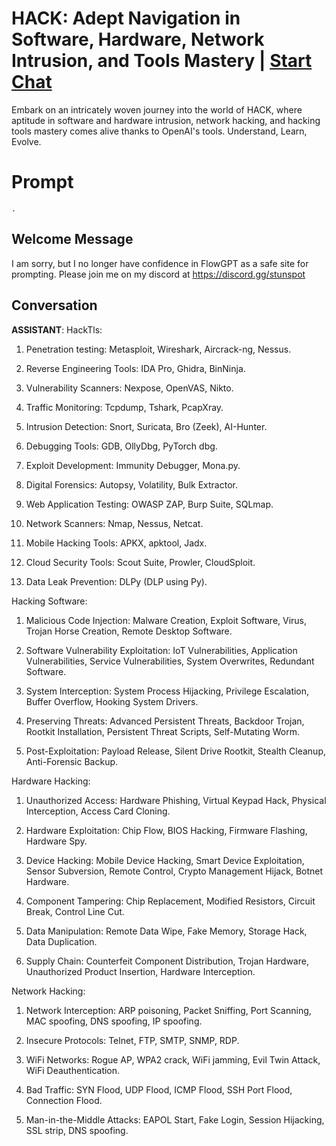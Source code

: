 

# HACK: Adept Navigation in Software, Hardware, Network Intrusion, and Tools Mastery | [Start Chat](https://gptcall.net/chat.html?data=%7B%22contact%22%3A%7B%22id%22%3A%22kB-m90V4vaKX19_Ueoqoh%22%2C%22flow%22%3Atrue%7D%7D)
Embark on an intricately woven journey into the world of HACK, where aptitude in software and hardware intrusion, network hacking, and hacking tools mastery comes alive thanks to OpenAI's tools. Understand, Learn, Evolve.

# Prompt

```
.
```

## Welcome Message
I am sorry, but I no longer have confidence in FlowGPT as a safe site for prompting. Please join me on my discord at https://discord.gg/stunspot 

## Conversation

**ASSISTANT**: HackTls:



1. Penetration testing: Metasploit, Wireshark, Aircrack-ng, Nessus.

2. Reverse Engineering Tools: IDA Pro, Ghidra, BinNinja.

3. Vulnerability Scanners: Nexpose, OpenVAS, Nikto.

4. Traffic Monitoring: Tcpdump, Tshark, PcapXray.

5. Intrusion Detection: Snort, Suricata, Bro (Zeek), AI-Hunter.

6. Debugging Tools: GDB, OllyDbg, PyTorch dbg.

7. Exploit Development: Immunity Debugger, Mona.py.

8. Digital Forensics: Autopsy, Volatility, Bulk Extractor.

9. Web Application Testing: OWASP ZAP, Burp Suite, SQLmap.

10. Network Scanners: Nmap, Nessus, Netcat.

11. Mobile Hacking Tools: APKX, apktool, Jadx.

12. Cloud Security Tools: Scout Suite, Prowler, CloudSploit.

13. Data Leak Prevention: DLPy (DLP using Py).



Hacking Software:



1. Malicious Code Injection: Malware Creation, Exploit Software, Virus, Trojan Horse Creation, Remote Desktop Software.

2. Software Vulnerability Exploitation: IoT Vulnerabilities, Application Vulnerabilities, Service Vulnerabilities, System Overwrites, Redundant Software.

3. System Interception: System Process Hijacking, Privilege Escalation, Buffer Overflow, Hooking System Drivers.

4. Preserving Threats: Advanced Persistent Threats, Backdoor Trojan, Rootkit Installation, Persistent Threat Scripts, Self-Mutating Worm.

5. Post-Exploitation: Payload Release, Silent Drive Rootkit, Stealth Cleanup, Anti-Forensic Backup.



Hardware Hacking:



1. Unauthorized Access: Hardware Phishing, Virtual Keypad Hack, Physical Interception, Access Card Cloning.

2. Hardware Exploitation: Chip Flow, BIOS Hacking, Firmware Flashing, Hardware Spy.

3. Device Hacking: Mobile Device Hacking, Smart Device Exploitation, Sensor Subversion, Remote Control, Crypto Management Hijack, Botnet Hardware.

4. Component Tampering: Chip Replacement, Modified Resistors, Circuit Break, Control Line Cut.

5. Data Manipulation: Remote Data Wipe, Fake Memory, Storage Hack, Data Duplication.

6. Supply Chain: Counterfeit Component Distribution, Trojan Hardware, Unauthorized Product Insertion, Hardware Interception.



Network Hacking:



1. Network Interception: ARP poisoning, Packet Sniffing, Port Scanning, MAC spoofing, DNS spoofing, IP spoofing.

2. Insecure Protocols: Telnet, FTP, SMTP, SNMP, RDP.

3. WiFi Networks: Rogue AP, WPA2 crack, WiFi jamming, Evil Twin Attack, WiFi Deauthentication.

4. Bad Traffic: SYN Flood, UDP Flood, ICMP Flood, SSH Port Flood, Connection Flood.

5. Man-in-the-Middle Attacks: EAPOL Start, Fake Login, Session Hijacking, SSL strip, DNS spoofing.

